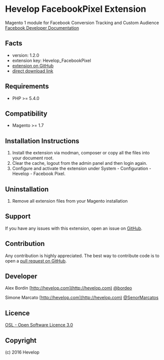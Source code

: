 Hevelop FacebookPixel Extension
=====================

Magento 1 module for Facebook Conversion Tracking and Custom Audience [Facebook Developer Documentation](https://developers.facebook.com/docs/marketing-api/facebook-pixel/v2.5)

Facts
-----
- version: 1.2.0
- extension key: Hevelop_FacebookPixel
- [extension on GitHub](https://github.com/Hevelop/Facebookpixel)
- [direct download link](https://github.com/Hevelop/Facebookpixel/archive/v1.2.0.zip)

Requirements
------------
- PHP >= 5.4.0

Compatibility
-------------
- Magento >= 1.7

Installation Instructions
-------------------------
1. Install the extension via modman, composer or copy all the files into your document root.
2. Clear the cache, logout from the admin panel and then login again.
3. Configure and activate the extension under System - Configuration - Hevelop - Facebook Pixel.

Uninstallation
--------------
1. Remove all extension files from your Magento installation

Support
-------
If you have any issues with this extension, open an issue on [GitHub](https://github.com/Hevelop/Facebookpixel/issues).

Contribution
------------
Any contribution is highly appreciated. The best way to contribute code is to open a [pull request on GitHub](https://help.github.com/articles/using-pull-requests).

Developer
---------
Alex Bordin
[http://hevelop.com](http://hevelop.com)
[@bordeo](https://twitter.com/bordeo)

Simone Marcato
[http://hevelop.com](http://hevelop.com)
[@SenorMarcatos](https://twitter.com/SenorMarcatos)

Licence
-------
[OSL - Open Software Licence 3.0](http://opensource.org/licenses/osl-3.0.php)

Copyright
---------
(c) 2016 Hevelop